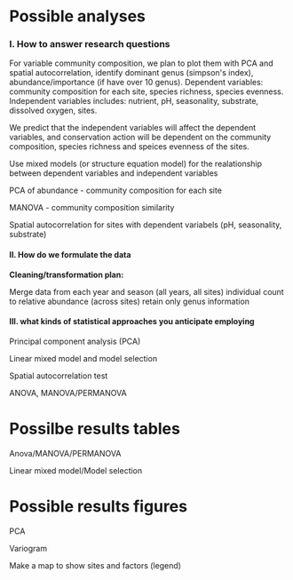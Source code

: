 # Possible analyses
### I. How to answer research questions 
For variable community composition, we plan to plot them with PCA and spatial autocorrelation, identify dominant genus (simpson's index), abundance/importance (if have over 10 genus).
Dependent variables: community composition for each site, species richness, species evenness. 
Independent variables includes: nutrient, pH, seasonality, substrate, dissolved oxygen, sites. 

We predict that the independent variables will affect the dependent variables, and conservation action will be dependent on the community composition, species richness and speices evenness of the sites. 

Use mixed models (or structure equation model) for the realationship between dependent variables and independent variables 

PCA of abundance - community composition for each site

MANOVA - community composition similarity 

Spatial autocorrelation for sites with dependent variabels (pH, seasonality, substrate)


#### II. How do we formulate the data

 **Cleaning/transformation plan:**

Merge data from each year and season (all years, all sites)
individual count to relative abundance (across sites)
retain only genus information 


#### III. what kinds of statistical approaches you anticipate employing
Principal component analysis (PCA)

Linear mixed model and model selection  

Spatial autocorrelation test 

ANOVA, MANOVA/PERMANOVA


# Possilbe results tables
Anova/MANOVA/PERMANOVA

Linear mixed model/Model selection 


# Possible results figures 
PCA

Variogram

Make a map to show sites and factors (legend)





